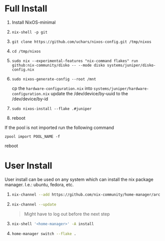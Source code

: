 # Full Install

1. Install NixOS-minimal
2. ```
   nix-shell -p git
   ```
3. ```
   git clone https://github.com/uchars/nixos-config.git /tmp/nixos
   ```
4. ```
   cd /tmp/nixos
   ```
5. ```
   sudo nix --experimental-features "nix-command flakes" run github:nix-community/disko -- --mode disko systems/juniper/disko-config.nix
   ```
6. ```
   sudo nixos-generate-config --root /mnt
   ```
   cp the `hardware-configuration.nix` into `systems/juniper/hardware-configuration.nix`
   update the /dev/device/by-uuid to the /dev/device/by-id 
7. ```
   sudo nixos-install --flake .#juniper
   ```
8. reboot

If the pool is not imported run the following command 
```
zpool import POOL_NAME -f
```
reboot 

# User Install

User install can be used on any system which can install the nix package manager.
I.e.: ubuntu, fedora, etc.

1. ```bash
   nix-channel --add https://github.com/nix-community/home-manager/archive/release-23.05.tar.gz home-manager
   ```
2. ```bash
   nix-channel --update
   ```
   > Might have to log out before the next step
3. ```bash
   nix-shell '<home-manager>' -A install
   ```
4. ```bash
   home-manager switch --flake .
   ```
